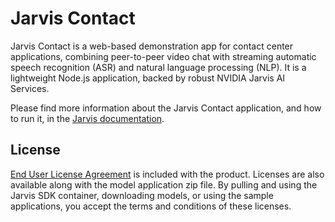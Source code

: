 # Jarvis Contact

Jarvis Contact is a web-based demonstration app for contact center applications, combining peer-to-peer video chat with streaming automatic speech recognition (ASR) and natural language processing (NLP). It is a lightweight Node.js application, backed by robust NVIDIA Jarvis AI Services.

Please find more information about the Jarvis Contact application, and how to run it, in the [Jarvis documentation](http://docs.jarvis-ai.nvidia.com/latest/samples/callcenter.html).

## License

[End User License Agreement](https://developer.download.nvidia.com/licenses/Jarvis_Pre-Release_Evaluation_License_23Jan2020.pdf) is included with the product. Licenses are also available along with the model application zip file. By pulling and using the Jarvis SDK container, downloading models, or using the sample applications, you accept the terms and conditions of these licenses.



